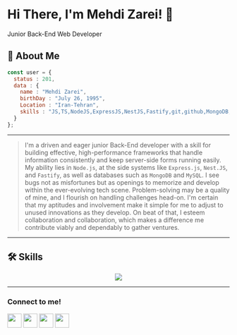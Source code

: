 # Hi There, I'm Mehdi Zarei! 👋

Junior Back-End Web Developer

## 🚀 About Me

```javascript
const user = {
  status : 201,
  data : {
    name : "Mehdi Zarei",
    birthDay : "July 26, 1995",
    Location : "Iran-Tehran",
    skills : "JS,TS,NodeJS,ExpressJS,NestJS,Fastify,git,github,MongoDB,MySQL",
  }
};
```
-------------------
>I'm a driven and eager junior Back-End developer with a skill for building effective, high-performance frameworks that handle information consistently and keep server-side forms running easily. My ability lies in `Node.js`, at the side systems like `Express.js`, `Nest.JS`, and `Fastify`, as well as databases such as `MongoDB` and `MySQL`. I see bugs not as misfortunes but as openings to memorize and develop within the ever-evolving tech scene. Problem-solving may be a quality of mine, and I flourish on handling challenges head-on. I'm certain that my aptitudes and involvement make it simple for me to adjust to unused innovations as they develop. On beat of that, I esteem collaboration and collaboration, which makes a difference me contribute viably and dependably to gather ventures.


--------------------------
## 🛠 Skills

<p align="center">
  <a href="https://skillicons.dev">
    <img src="https://skillicons.dev/icons?i=js,nodejs,express,ts,git,github,nestjs,mongodb,mysql,postgresql,sequelize,docker,graphql,postman" />
  </a>
</p>

-------------------
### Connect to me!

<p align="left"><a href="https://www.instagram.com/mehdi.zarei1995/" target="_blank" rel="noreferrer"><img src="https://user-images.githubusercontent.com/136922683/272307184-5c782602-4251-400f-b0aa-f0ebb08c2be9.png" width="32" height="32" /></a> <a href="https://t.me/Mehdiizarei" target="_blank" rel="noreferrer"><img src="https://user-images.githubusercontent.com/136922683/272304750-77048ac7-598a-4f6f-a549-0a3ef7b874d2.png" width="32" height="32" /></a> <a href="https://www.linkedin.com/in/MehdiZareii" target="_blank" rel="noreferrer"><img src="https://user-images.githubusercontent.com/136922683/272305834-1a9f3795-0304-480f-8953-b92a0cfb1ca3.png" width="32" height="32" /></a> <a href="mailto:mahdizareiofficial@gmail.com" target="_blank" rel="noreferrer"><img src="https://user-images.githubusercontent.com/136922683/272307679-1e5d5f64-a063-437a-9f1e-fa2d7c8f8932.png" width="32" height="32" /></a>
<p/>
‏‏
  




